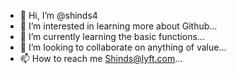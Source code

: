 - 👋 Hi, I’m @shinds4
- 👀 I’m interested in learning more about Github...
- 🌱 I’m currently learning the basic functions...
- 💞️ I’m looking to collaborate on anything of value...
- 📫 How to reach me Shinds@lyft.com...

<!---
shinds4/shinds4 is a ✨ special ✨ repository because its `README.md` (this file) appears on your GitHub profile.
You can click the Preview link to take a look at your changes.
--->
